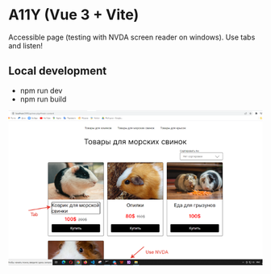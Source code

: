 # A11Y (Vue 3 + Vite)

Accessible page (testing with NVDA screen reader on windows). Use tabs and listen!

## Local development

- npm run dev
- npm run build

![Screenshot](https://github.com/HtwwtH/a11y-landing/blob/main/nvda.png "Use nvda")
